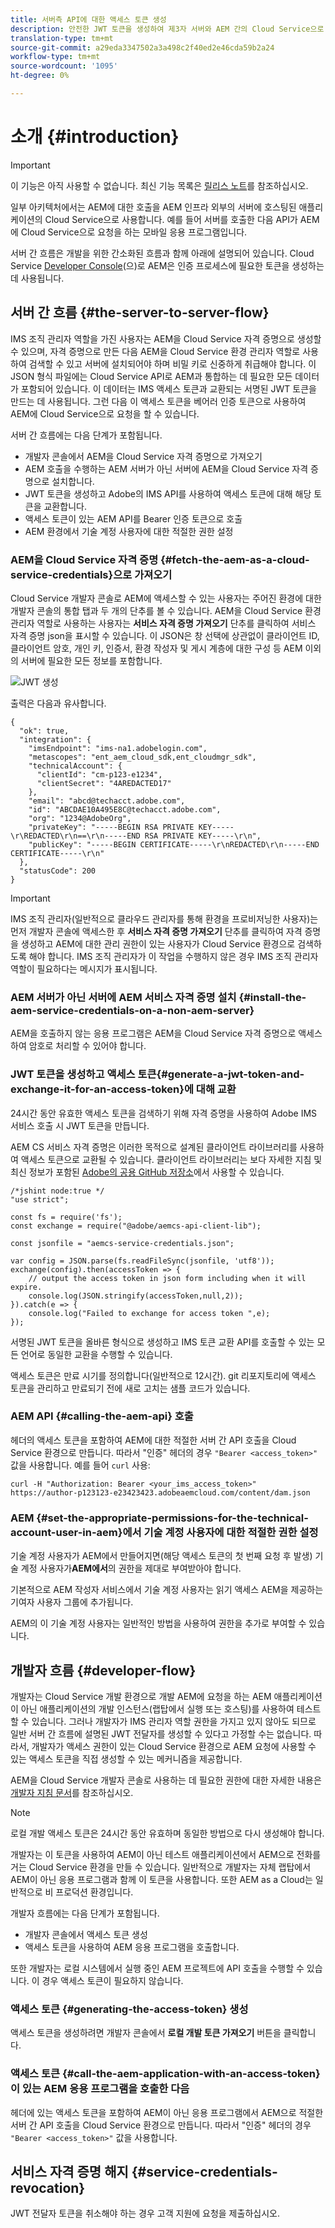 ```yaml
---
title: 서버측 API에 대한 액세스 토큰 생성
description: 안전한 JWT 토큰을 생성하여 제3자 서버와 AEM 간의 Cloud Service으로 원활한 커뮤니케이션을 제공하는 방법을 살펴볼 수 있습니다.
translation-type: tm+mt
source-git-commit: a29eda3347502a3a498c2f40ed2e46cda59b2a24
workflow-type: tm+mt
source-wordcount: '1095'
ht-degree: 0%

---
```



# 소개 {#introduction}

>[!IMPORTANT]
>
>이 기능은 아직 사용할 수 없습니다. 최신 기능 목록은 [릴리스 노트](/help/release-notes/release-notes-cloud/release-notes-current.md)를 참조하십시오.

일부 아키텍처에서는 AEM에 대한 호출을 AEM 인프라 외부의 서버에 호스팅된 애플리케이션의 Cloud Service으로 사용합니다. 예를 들어 서버를 호출한 다음 API가 AEM에 Cloud Service으로 요청을 하는 모바일 응용 프로그램입니다.

서버 간 흐름은 개발을 위한 간소화된 흐름과 함께 아래에 설명되어 있습니다. Cloud Service [Developer Console](development-guidelines.md#crxde-lite-and-developer-console)(으)로 AEM은 인증 프로세스에 필요한 토큰을 생성하는 데 사용됩니다.

## 서버 간 흐름 {#the-server-to-server-flow}

IMS 조직 관리자 역할을 가진 사용자는 AEM을 Cloud Service 자격 증명으로 생성할 수 있으며, 자격 증명으로 만든 다음 AEM을 Cloud Service 환경 관리자 역할로 사용하여 검색할 수 있고 서버에 설치되어야 하며 비밀 키로 신중하게 취급해야 합니다. 이 JSON 형식 파일에는 Cloud Service API로 AEM과 통합하는 데 필요한 모든 데이터가 포함되어 있습니다. 이 데이터는 IMS 액세스 토큰과 교환되는 서명된 JWT 토큰을 만드는 데 사용됩니다. 그런 다음 이 액세스 토큰을 베어러 인증 토큰으로 사용하여 AEM에 Cloud Service으로 요청을 할 수 있습니다.

서버 간 흐름에는 다음 단계가 포함됩니다.

* 개발자 콘솔에서 AEM을 Cloud Service 자격 증명으로 가져오기
* AEM 호출을 수행하는 AEM 서버가 아닌 서버에 AEM을 Cloud Service 자격 증명으로 설치합니다.
* JWT 토큰을 생성하고 Adobe의 IMS API를 사용하여 액세스 토큰에 대해 해당 토큰을 교환합니다.
* 액세스 토큰이 있는 AEM API를 Bearer 인증 토큰으로 호출
* AEM 환경에서 기술 계정 사용자에 대한 적절한 권한 설정

### AEM을 Cloud Service 자격 증명 {#fetch-the-aem-as-a-cloud-service-credentials}으로 가져오기

Cloud Service 개발자 콘솔로 AEM에 액세스할 수 있는 사용자는 주어진 환경에 대한 개발자 콘솔의 통합 탭과 두 개의 단추를 볼 수 있습니다. AEM을 Cloud Service 환경 관리자 역할로 사용하는 사용자는 **서비스 자격 증명 가져오기** 단추를 클릭하여 서비스 자격 증명 json을 표시할 수 있습니다. 이 JSON은 창 선택에 상관없이 클라이언트 ID, 클라이언트 암호, 개인 키, 인증서, 환경 작성자 및 게시 계층에 대한 구성 등 AEM 이외의 서버에 필요한 모든 정보를 포함합니다.

![JWT 생성](assets/JWTtoken3.png)

출력은 다음과 유사합니다.

```
{
  "ok": true,
  "integration": {
    "imsEndpoint": "ims-na1.adobelogin.com",
    "metascopes": "ent_aem_cloud_sdk,ent_cloudmgr_sdk",
    "technicalAccount": {
      "clientId": "cm-p123-e1234",
      "clientSecret": "4AREDACTED17"
    },
    "email": "abcd@techacct.adobe.com",
    "id": "ABCDAE10A495E8C@techacct.adobe.com",
    "org": "1234@AdobeOrg",
    "privateKey": "-----BEGIN RSA PRIVATE KEY-----\r\REDACTED\r\n==\r\n-----END RSA PRIVATE KEY-----\r\n",
    "publicKey": "-----BEGIN CERTIFICATE-----\r\nREDACTED\r\n-----END CERTIFICATE-----\r\n"
  },
  "statusCode": 200
}
```

>[!IMPORTANT]
>
>IMS 조직 관리자(일반적으로 클라우드 관리자를 통해 환경을 프로비저닝한 사용자)는 먼저 개발자 콘솔에 액세스한 후 **서비스 자격 증명 가져오기** 단추를 클릭하여 자격 증명을 생성하고 AEM에 대한 관리 권한이 있는 사용자가 Cloud Service 환경으로 검색하도록 해야 합니다. IMS 조직 관리자가 이 작업을 수행하지 않은 경우 IMS 조직 관리자 역할이 필요하다는 메시지가 표시됩니다.

### AEM 서버가 아닌 서버에 AEM 서비스 자격 증명 설치 {#install-the-aem-service-credentials-on-a-non-aem-server}

AEM을 호출하지 않는 응용 프로그램은 AEM을 Cloud Service 자격 증명으로 액세스하여 암호로 처리할 수 있어야 합니다.

### JWT 토큰을 생성하고 액세스 토큰{#generate-a-jwt-token-and-exchange-it-for-an-access-token}에 대해 교환

24시간 동안 유효한 액세스 토큰을 검색하기 위해 자격 증명을 사용하여 Adobe IMS 서비스 호출 시 JWT 토큰을 만듭니다.

AEM CS 서비스 자격 증명은 이러한 목적으로 설계된 클라이언트 라이브러리를 사용하여 액세스 토큰으로 교환될 수 있습니다. 클라이언트 라이브러리는 보다 자세한 지침 및 최신 정보가 포함된 [Adobe의 공용 GitHub 저장소](https://github.com/adobe/aemcs-api-client-lib)에서 사용할 수 있습니다.

```
/*jshint node:true */
"use strict";

const fs = require('fs');
const exchange = require("@adobe/aemcs-api-client-lib");

const jsonfile = "aemcs-service-credentials.json";

var config = JSON.parse(fs.readFileSync(jsonfile, 'utf8'));
exchange(config).then(accessToken => {
    // output the access token in json form including when it will expire.
    console.log(JSON.stringify(accessToken,null,2));
}).catch(e => {
    console.log("Failed to exchange for access token ",e);
});
```

서명된 JWT 토큰을 올바른 형식으로 생성하고 IMS 토큰 교환 API를 호출할 수 있는 모든 언어로 동일한 교환을 수행할 수 있습니다.

액세스 토큰은 만료 시기를 정의합니다(일반적으로 12시간). git 리포지토리에 액세스 토큰을 관리하고 만료되기 전에 새로 고치는 샘플 코드가 있습니다.

### AEM API {#calling-the-aem-api} 호출

헤더의 액세스 토큰을 포함하여 AEM에 대한 적절한 서버 간 API 호출을 Cloud Service 환경으로 만듭니다. 따라서 &quot;인증&quot; 헤더의 경우 `"Bearer <access_token>"` 값을 사용합니다. 예를 들어 `curl` 사용:

```curlc
curl -H "Authorization: Bearer <your_ims_access_token>" https://author-p123123-e23423423.adobeaemcloud.com/content/dam.json
```

### AEM {#set-the-appropriate-permissions-for-the-technical-account-user-in-aem}에서 기술 계정 사용자에 대한 적절한 권한 설정

기술 계정 사용자가 AEM에서 만들어지면(해당 액세스 토큰의 첫 번째 요청 후 발생) 기술 계정 사용자가&#x200B;**AEM에서**&#x200B;의 권한을 제대로 부여받아야 합니다.

기본적으로 AEM 작성자 서비스에서 기술 계정 사용자는 읽기 액세스 AEM을 제공하는 기여자 사용자 그룹에 추가됩니다.

AEM의 이 기술 계정 사용자는 일반적인 방법을 사용하여 권한을 추가로 부여할 수 있습니다.

## 개발자 흐름 {#developer-flow}

개발자는 Cloud Service 개발 환경으로 개발 AEM에 요청을 하는 AEM 애플리케이션이 아닌 애플리케이션의 개발 인스턴스(랩탑에서 실행 또는 호스팅)를 사용하여 테스트할 수 있습니다. 그러나 개발자가 IMS 관리자 역할 권한을 가지고 있지 않아도 되므로 일반 서버 간 흐름에 설명된 JWT 전달자를 생성할 수 있다고 가정할 수는 없습니다. 따라서, 개발자가 액세스 권한이 있는 Cloud Service 환경으로 AEM 요청에 사용할 수 있는 액세스 토큰을 직접 생성할 수 있는 메커니즘을 제공합니다.

AEM을 Cloud Service 개발자 콘솔로 사용하는 데 필요한 권한에 대한 자세한 내용은 [개발자 지침 문서](/help/implementing/developing/introduction/development-guidelines.md#crxde-lite-and-developer-console)를 참조하십시오.

>[!NOTE]
>
>로컬 개발 액세스 토큰은 24시간 동안 유효하며 동일한 방법으로 다시 생성해야 합니다.

개발자는 이 토큰을 사용하여 AEM이 아닌 테스트 애플리케이션에서 AEM으로 전화를 거는 Cloud Service 환경을 만들 수 있습니다. 일반적으로 개발자는 자체 랩탑에서 AEM이 아닌 응용 프로그램과 함께 이 토큰을 사용합니다. 또한 AEM as a Cloud는 일반적으로 비 프로덕션 환경입니다.

개발자 흐름에는 다음 단계가 포함됩니다.

* 개발자 콘솔에서 액세스 토큰 생성
* 액세스 토큰을 사용하여 AEM 응용 프로그램을 호출합니다.

또한 개발자는 로컬 시스템에서 실행 중인 AEM 프로젝트에 API 호출을 수행할 수 있습니다. 이 경우 액세스 토큰이 필요하지 않습니다.

### 액세스 토큰 {#generating-the-access-token} 생성

액세스 토큰을 생성하려면 개발자 콘솔에서 **로컬 개발 토큰 가져오기** 버튼을 클릭합니다.

### 액세스 토큰 {#call-the-aem-application-with-an-access-token}이 있는 AEM 응용 프로그램을 호출한 다음

헤더에 있는 액세스 토큰을 포함하여 AEM이 아닌 응용 프로그램에서 AEM으로 적절한 서버 간 API 호출을 Cloud Service 환경으로 만듭니다. 따라서 &quot;인증&quot; 헤더의 경우 `"Bearer <access_token>"` 값을 사용합니다.

## 서비스 자격 증명 해지 {#service-credentials-revocation}

JWT 전달자 토큰을 취소해야 하는 경우 고객 지원에 요청을 제출하십시오.
